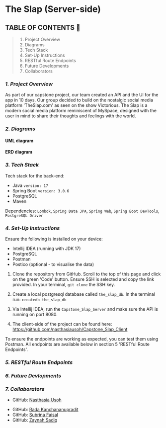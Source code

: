 
# The Slap (Server-side)

## **TABLE OF CONTENTS** 📖

> 1. Project Overview
> 2. Diagrams
> 3. Tech Stack
> 4. Set-Up Instructions
> 5. RESTful Route Endpoints
> 6. Future Developments
> 7. Collaborators


### **_1. Project Overview_**
As part of our capstone project, our team created an API and the UI for the app in 10 days. Our group decided to build on the nostalgic social media platform 'TheSlap.com' as seen on the show Victorious. The Slap is a modern social media platform reminiscent of MySpace, designed with the user in mind to share their thoughts and feelings with the world.

### **_2. Diagrams_**

#### UML diagram

#### ERD diagram

### **_3. Tech Stack_**

Tech stack for the back-end:

* Java `version: 17`
* Spring Boot `version: 3.0.6`
* PostgreSQL 
* Maven

Dependencies: `Lombok`, `Spring Data JPA`, `Spring Web`, `Spring Boot DevTools`, `PostgreSQL Driver`

### **_4. Set-Up Instructions_**

Ensure the following is installed on your device:

* Intellij IDEA (running with JDK 17)
* PostgreSQL
* Postman
* Postico (optional - to visualise the data)

1. Clone the repository from GitHub. Scroll to the top of this page and click on the green 'Code' button. Ensure SSH is selected and copy the link provided. In your terminal, `git clone` the SSH key.

2. Create a local postgresql database called `the_slap_db`. In the terminal run: `createdb the_slap_db`

3. Via Intellij IDEA, run the `Capstone_Slap_Server` and make sure the API is running on port 8080.

4. The client-side of the project can be found here: https://github.com/nasthasiausoh/Capstone_Slap_Client

To ensure the endpoints are working as expected, you can test them using Postman. All endpoints are available below in section 5 'RESTful Route Endpoints'.

### **_5. RESTful Route Endpoints_**

### **_6. Future Devlopments_**

### **_7. Collaborators_**

- GitHub: [Nasthasia Usoh](https://github.com/nasthasiausoh)
* GitHub: [Rada Kanchananupradit](https://github.com/R08K09)
* GitHub: [Subrina Faisal](https://github.com/Subrina7)
* GitHub: [Zaynah Sadiq](https://github.com/Zaynah99)



